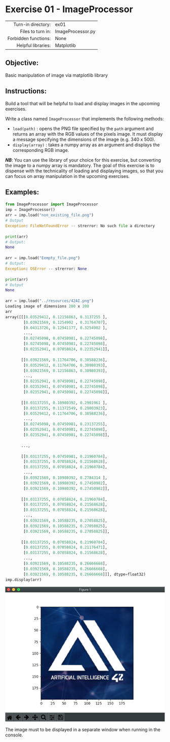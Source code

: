 # Exercise 01 - ImageProcessor

|                         |                    |
| -----------------------:| ------------------ |
|   Turn-in directory:    |  ex01              |
|   Files to turn in:     |  ImageProcessor.py |
|   Forbidden functions:  |  None              |
|   Helpful libraries:    |  Matplotlib        |

## Objective:
Basic manipulation of image via matplotlib library

## Instructions:
Build a tool that will be helpful to load and display images in the upcoming exercises.

Write a class named `ImageProcessor` that implements the following methods:
* `load(path)` : opens the PNG file specified by the `path` argument and returns an array with the RGB values of the pixels image.
It must display a message specifying the dimensions of the image (e.g. 340 x 500).
* `display(array)` : takes a numpy array as an argument and displays the corresponding RGB image.

***NB***: You can use the library of your choice for this exercise, but converting the image to a numpy array is mandatory. The goal of this exercise is to dispense with the technicality of loading and displaying images, so that you can focus on array manipulation in the upcoming exercises. 

## Examples:
```python
from ImageProcessor import ImageProcessor
imp = ImageProcessor()
arr = imp.load("non_existing_file.png")
# Output
Exception: FileNotFoundError -- strerror: No such file a directory

print(arr)
# Output:
None

arr = imp.load("Eempty_file.png")
# Output:
Exception: OSError -- strerror: None

print(arr)
# Output
None

arr = imp.load("../resources/42AI.png")
Loading image of dimensions 200 x 200
arr
array([[[0.03529412, 0.12156863, 0.3137255 ],
        [0.03921569, 0.1254902 , 0.31764707],
        [0.04313726, 0.12941177, 0.3254902 ],
        ...,
        [0.02745098, 0.07450981, 0.22745098],
        [0.02745098, 0.07450981, 0.22745098],
        [0.02352941, 0.07058824, 0.22352941]],

       [[0.03921569, 0.11764706, 0.30588236],
        [0.03529412, 0.11764706, 0.30980393],
        [0.03921569, 0.12156863, 0.30980393],
        ...,
        [0.02352941, 0.07450981, 0.22745098],
        [0.02352941, 0.07450981, 0.22745098],
        [0.02352941, 0.07450981, 0.22745098]],

       [[0.03137255, 0.10980392, 0.2901961 ],
        [0.03137255, 0.11372549, 0.29803923],
        [0.03529412, 0.11764706, 0.30588236],
        ...,
        [0.02745098, 0.07450981, 0.23137255],
        [0.02352941, 0.07450981, 0.22745098],
        [0.02352941, 0.07450981, 0.22745098]],

       ...,

       [[0.03137255, 0.07450981, 0.21960784],
        [0.03137255, 0.07058824, 0.21568628],
        [0.03137255, 0.07058824, 0.21960784],
        ...,
        [0.03921569, 0.10980392, 0.2784314 ],
        [0.03921569, 0.10980392, 0.27450982],
        [0.03921569, 0.10980392, 0.27450982]],

       [[0.03137255, 0.07058824, 0.21960784],
        [0.03137255, 0.07058824, 0.21568628],
        [0.03137255, 0.07058824, 0.21568628],
        ...,
        [0.03921569, 0.10588235, 0.27058825],
        [0.03921569, 0.10588235, 0.27058825],
        [0.03921569, 0.10588235, 0.27058825]],

       [[0.03137255, 0.07058824, 0.21960784],
        [0.03137255, 0.07058824, 0.21176471],
        [0.03137255, 0.07058824, 0.21568628],
        ...,
        [0.03921569, 0.10588235, 0.26666668],
        [0.03921569, 0.10588235, 0.26666668],
        [0.03921569, 0.10588235, 0.26666668]]], dtype=float32)
imp.display(arr)
```
![42AIlogo](../assets/42AIlogo.png)

The image must to be displayed in a separate window when running in the console.
